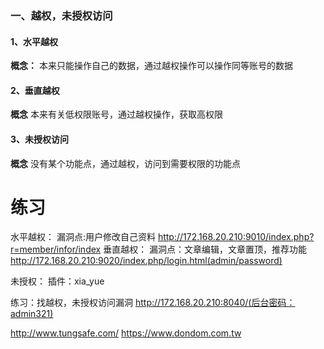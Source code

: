 ### 一、越权，未授权访问

#### 1、水平越权
**概念：**
	本来只能操作自己的数据，通过越权操作可以操作同等账号的数据

#### 2、垂直越权
**概念**
	本来有关低权限账号，通过越权操作，获取高权限
#### 3、未授权访问
**概念**
	没有某个功能点，通过越权，访问到需要权限的功能点


# 练习
水平越权：
    漏洞点:用户修改自己资料
    http://172.168.20.210:9010/index.php?r=member/infor/index
垂直越权：
    漏洞点：文章编辑，文章置顶，推荐功能
    http://172.168.20.210:9020/index.php/login.html(admin/password)

未授权：
    插件：xia_yue

练习：找越权，未授权访问漏洞
http://172.168.20.210:8040/(后台密码：admin321)

http://www.tungsafe.com/
https://www.dondom.com.tw
